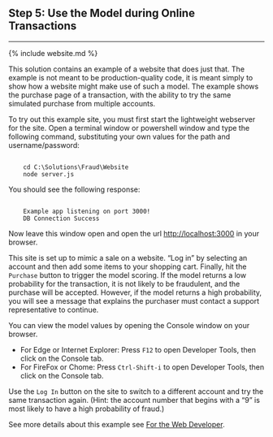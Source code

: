 
<h2>Step 5: Use the Model during Online Transactions</h2>
<hr />

{% include website.md %}  


<p>This solution contains an example of a website that does just that.  The example is not meant to be production-quality code, it is meant simply to show how a website might make use of such a model. The example shows the purchase page of a transaction, with the ability to try the same simulated purchase from multiple accounts.</p>

<p>To try out this example site, you must first start the lightweight webserver for the site. Open a terminal window or powershell window and type the following command, substituting your own values for <span class="onp">the path and </span> username/password:</p>

<pre class="highlight"><code>
    cd C:\Solutions\Fraud\Website
    node server.js
</code></pre>


<p>You should see the following response:</p>

<pre class="highlight"><code>
    Example app listening on port 3000!
    DB Connection Success
</code></pre>


<p>Now leave this window open and open the url <a href="http://localhost:3000">http://localhost:3000</a> in your browser.</p>

<p>This site is set up to mimic a sale on a website.  “Log in” by selecting an account and then add some items to your shopping cart.  Finally, hit the <code class="highlighter-rouge">Purchase</code> button to trigger the model scoring.  If the model returns a low probability for the transaction, it is not likely to be fraudulent, and the purchase will be accepted. However, if the model returns a high probability, you will see a message that explains the purchaser must contact a support representative to continue.</p>

<p>You can view the model values by opening the Console window on your browser.</p>

<ul>
  <li>For Edge or Internet Explorer: Press <code>F12</code> to open Developer Tools, then click on the Console tab.</li>
  <li>For FireFox or Chome: Press <code>Ctrl-Shift-i</code> to open Developer Tools, then click on the Console tab.</li>
</ul>

<p>Use the <code>Log In</code> button on the site to switch to a different account and try the same transaction again.  (Hint: the account number that begins with a “9” is most likely to have a high probability of fraud.)</p>

<p>See more details about this example see <a href="web-developer.html">For the Web Developer</a>.</p>
